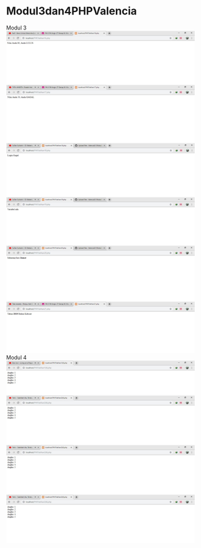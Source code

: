 # Modul3dan4PHPValencia
Modul 3
![alt text](https://github.com/Valencia31/Modul3dan4PHPValencia/blob/master/latihan%2016%20php.JPG?raw=true)
![alt text](https://github.com/Valencia31/Modul3dan4PHPValencia/blob/master/latihan%2017%20php.JPG?raw=true)
![alt text](https://github.com/Valencia31/Modul3dan4PHPValencia/blob/master/latihan%2018%20php.JPG?raw=true)
![alt text](https://github.com/Valencia31/Modul3dan4PHPValencia/blob/master/latihan%2019%20php.JPG?raw=true)
![alt text](https://github.com/Valencia31/Modul3dan4PHPValencia/blob/master/latihan%2020%20php.JPG?raw=true)
![alt text](https://github.com/Valencia31/Modul3dan4PHPValencia/blob/master/latihan%2021%20php.JPG?raw=true)
Modul 4
![alt text](https://github.com/Valencia31/Modul3dan4PHPValencia/blob/master/modul%204%201%20php.JPG?raw=true)
![alt text](https://github.com/Valencia31/Modul3dan4PHPValencia/blob/master/modul%204%202%20php.JPG?raw=true)
![alt text](https://github.com/Valencia31/Modul3dan4PHPValencia/blob/master/modul%204%202%20php.JPG?raw=true)
![alt text](https://github.com/Valencia31/Modul3dan4PHPValencia/blob/master/modul%204%202%20php.JPG?raw=true)
